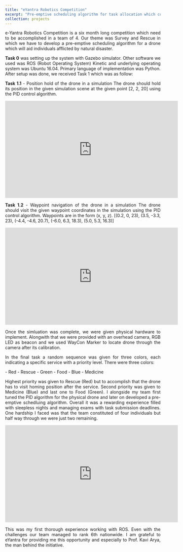 ```yaml
---
title: "eYantra Robotics Competition"
excerpt: "Pre-emptive scheduling algorithm for task allocation which could be used in drones at the time of survey and rescue in disaster afflicted areas.<br/><img src='/images/projects/eyrc/eyrc_pv.jpg'>"
collection: projects
---
```


<p style="text-align: justify">
e-Yantra Robotics Competition is a six month long competition which need to be accomplished in a team of 4. Our theme was Survey and Rescue in which we have to develop a pre-emptive scheduling algorithm for a drone which will aid individuals afflicted by natural disaster.</p>

<p style="text-align: justify">
<b>Task 0</b> was setting up the system with Gazebo simulator. Other software we used was ROS (Robot Operating System) Kinetic and underlying operating system was Ubuntu 16.04. Primary language of implementation was Python. After setup was done, we received Task 1 which was as follow:</p>

<p style="text-align: justify">
<b>Task 1.1</b> - Position hold of the drone in a simulation
	   The drone should hold its position in the given simulation scene at the given point [2, 2, 20] using the PID control algorithm.
</p>

<p style="text-align: justify">
<iframe width="560" height="315" src="https://www.youtube.com/embed/xRDrj8BBL4Y?si=0mCUtrI0Pf1qUYVv" title="YouTube video player" frameborder="0" allow="accelerometer; autoplay; clipboard-write; encrypted-media; gyroscope; picture-in-picture; web-share" allowfullscreen></iframe></p>

<p style="text-align: justify">
<b>Task 1.2</b> - Waypoint navigation of the drone in a simulation
	   The drone should visit the given waypoint coordinates in the simulation using the PID control algorithm. Waypoints are in the form (x, y, z).
	   [(0.2, 0, 23), (3.5, -3.3, 23), (-4.4, -4.6, 20.7), (-6.0, 6.3, 18.3), (5.0, 5.3, 16.3)]
</p>

<p style="text-align: justify">
<iframe width="560" height="315" src="https://www.youtube.com/embed/p4Qnun8-WfE?si=4zsKicBg2dkS9Vfi" title="YouTube video player" frameborder="0" allow="accelerometer; autoplay; clipboard-write; encrypted-media; gyroscope; picture-in-picture; web-share" allowfullscreen></iframe></p>

<p style="text-align: justify">
Once the simluation was complete, we were given physical hardware to implement. Alongwith that we were provided with an overhead camera, RGB LED as beacon and we used WayCon Marker to locate drone through the camera after its calibration.</p>

<p style="text-align: justify">
In the final task a random sequence was given for three colors, each indicating a specific service with a priority level. There were three colors:</p>
- Red - Rescue
- Green - Food
- Blue - Medicine


<p style="text-align: justify">
Highest priority was given to Rescue (Red) but to accomplish that the drone has to visit homing position after the service. Second priority was given to Medicine (Blue) and last one to Food (Green). I alongside my team first tuned the PID algorithm for the physical drone and later on developed a pre-emptive schedluing algorithm. Overall it was a rewarding experience filled with sleepless nights and managing exams with task submission deadlines. One hardship I faced was that the team constituted of four individuals but half way through we were just two remaining.</p>



<p style="text-align: justify">
<iframe width="560" height="315" src="https://www.youtube.com/embed/91-KuGHN9CY?si=PXUnFKIFkjv-0yfb" title="YouTube video player" frameborder="0" allow="accelerometer; autoplay; clipboard-write; encrypted-media; gyroscope; picture-in-picture; web-share" allowfullscreen></iframe></p>

<p style="text-align: justify">
This was my first thorough experience working with ROS. Even with the challenges our team managed to rank 6th nationwide. I am grateful to eYantra for providing me this opportunity and especially to Prof. Kavi Arya, the man behind the initiative.</p>
